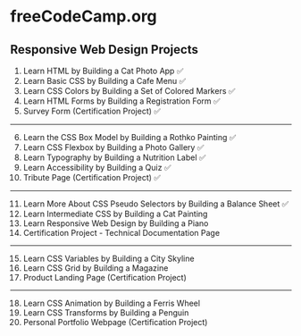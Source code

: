 # freeCodeCamp.org
## Responsive Web Design Projects

1.  Learn HTML by Building a Cat Photo App ✅
2.  Learn Basic CSS by Building a Cafe Menu ✅
3.  Learn CSS Colors by Building a Set of Colored Markers ✅
4.  Learn HTML Forms by Building a Registration Form ✅
5.  Survey Form (Certification Project) ✅
---

6.  Learn the CSS Box Model by Building a Rothko Painting ✅
7.  Learn CSS Flexbox by Building a Photo Gallery ✅
8.  Learn Typography by Building a Nutrition Label ✅
9.  Learn Accessibility by Building a Quiz ✅
10. Tribute Page (Certification Project) ✅
---

11. Learn More About CSS Pseudo Selectors by Building a Balance Sheet ✅
12. Learn Intermediate CSS by Building a Cat Painting
13. Learn Responsive Web Design by Building a Piano
14. Certification Project - Technical Documentation Page
---

15. Learn CSS Variables by Building a City Skyline
16. Learn CSS Grid by Building a Magazine
17. Product Landing Page (Certification Project)
---

18. Learn CSS Animation by Building a Ferris Wheel
19. Learn CSS Transforms by Building a Penguin
20. Personal Portfolio Webpage (Certification Project)
